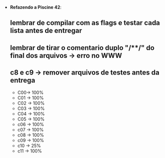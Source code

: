 
-   **Refazendo a Piscine 42**:
    ## lembrar de compilar com as flags e testar cada lista antes de entregar ##
    ## lembrar de tirar o comentario duplo "/**/" do final dos arquivos -> erro no WWW
    ## c8 e c9 -> remover arquivos de testes antes da entrega
     - C00-> 100%
     - C01 -> 100%
     - C02 -> 100%
     - C03 -> 100%
     - C04 -> 100%
     - C05 -> 100%
     - c06 -> 100%
     - c07 -> 100%
     - c08 -> 100% 
     - c09 -> 100%
     - c10 -> 25%
     - c11 -> 100%